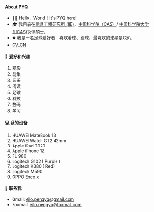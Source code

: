 #### **About PYQ**

- 👋🏼 Hello，World！It's PYQ here!
- 🎓 我目前在[信息工程研究所 (IIE)](http://www.iie.ac.cn/)，[中国科学院（CAS）](https://www.cas.cn/)/ [中国科学院大学 (UCAS)](https://www.ucas.ac.cn/)攻读硕士。
- ⚽ 我是一名足球爱好者，喜欢看球、踢球，最喜欢的球星是C罗。
- [CV_CN](https://github.com/peng-yq/peng-yq.github.io/raw/main/pdf/CV_CN.pdf)

#### **🚀 爱好和兴趣**

1. 观影
2. 剧集
3. 音乐
4. 阅读
5. 足球
6. 科技
7. 数码
8. 学习

#### **💻 我的设备**

1. HUAWEI  MateBook 13
2. HUAWEI  Watch GT2 42mm
3. Apple  iPad 2020
4. Apple iPhone 12
5. FL  980
6. Logitech  G102 ( Purple )
7. Logitech  K380 ( Red)
8. Logitech  M590
13. OPPO Enco x

#### **💌 联系我**

- Gmail: [eilo.pengyq@gmail.com](mailto:eilo.pengyq@gmail.com)
- Foxmail: [eilo.pengyq@foxmail.com](mailto:eilo.pengyq@foxmail.com)

